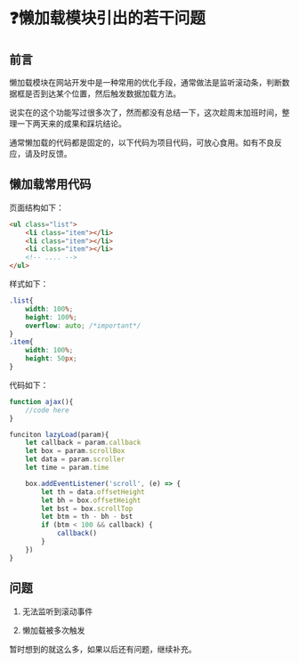 # ❓懒加载模块引出的若干问题

## 前言

懒加载模块在网站开发中是一种常用的优化手段，通常做法是监听滚动条，判断数据框是否到达某个位置，然后触发数据加载方法。

说实在的这个功能写过很多次了，然而都没有总结一下，这次趁周末加班时间，整理一下两天来的成果和踩坑结论。

通常懒加载的代码都是固定的，以下代码为项目代码，可放心食用。如有不良反应，请及时反馈。

## 懒加载常用代码

页面结构如下：

```html
<ul class="list">
    <li class="item"></li>
    <li class="item"></li>
    <li class="item"></li>
    <!-- .... -->
</ul>
```

样式如下：

```css
.list{
    width: 100%;
    height: 100%;
    overflow: auto; /*important*/
}
.item{
    width: 100%;
    height: 50px;
}
```

代码如下：

```javascript
function ajax(){
    //code here
}
```

```javascript
funciton lazyLoad(param){
    let callback = param.callback
    let box = param.scrollBox
    let data = param.scroller
    let time = param.time

    box.addEventListener('scroll', (e) => {
        let th = data.offsetHeight
        let bh = box.offsetHeight
        let bst = box.scrollTop
        let btm = th - bh - bst
        if (btm < 100 && callback) {
            callback()
        }
    })
}
```

## 问题

1. 无法监听到滚动事件

2. 懒加载被多次触发

暂时想到的就这么多，如果以后还有问题，继续补充。
